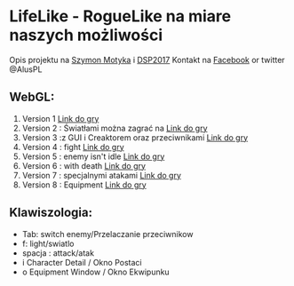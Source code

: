 # LifeLike - RogueLike na miare naszych możliwości

Opis projektu na [Szymon Motyka](http://szymonmotyka.pl) i [DSP2017](http://szymonmotyka.pl/tag/dsp)
Kontakt na [Facebook](https://facebook.com/szymonmotykapl) or twitter @AlusPL

## WebGL:
 1. Version 1 [Link do gry](https://aluspl.github.io/RogueLikeDSP/Versions/)
 2. Version 2 : Światłami można zagrać na [Link do gry](https://aluspl.github.io/RogueLikeDSP/Versions/light)
 3. Version 3 :z GUI i Creaktorem oraz przeciwnikami [Link do gry](https://aluspl.github.io/RogueLikeDSP/Versions/GUIAndCharacterCreator)
 4. Version 4 : fight [Link do gry](https://aluspl.github.io/RogueLikeDSP/Versions/fight)
 5. Version 5 : enemy isn't idle [Link do gry](https://aluspl.github.io/RogueLikeDSP/Versions/version5contrattack)
 6. Version 6 : with death [Link do gry](https://aluspl.github.io/RogueLikeDSP/Versions/version6)
 7. Version 7 : specjalnymi atakami [Link do gry](https://aluspl.github.io/RogueLikeDSP/Versions/version7)
 8. Version 8 : Equipment [Link do gry](https://aluspl.github.io/RogueLikeDSP/Versions/version8)
 
 ## Klawiszologia:

 - Tab: switch enemy/Przelaczanie przeciwnikow
 - f: light/swiatlo
 - spacja : attack/atak 
 - i Character Detail / Okno Postaci
 - o Equipment Window / Okno Ekwipunku
